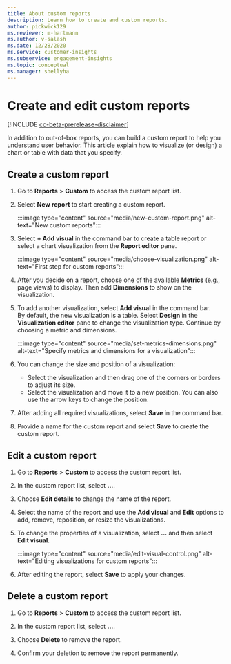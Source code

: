 ```yaml
---
title: About custom reports
description: Learn how to create and custom reports.
author: pickwick129
ms.reviewer: m-hartmann
ms.author: v-salash
ms.date: 12/28/2020
ms.service: customer-insights
ms.subservice: engagement-insights 
ms.topic: conceptual
ms.manager: shellyha
---
```


# Create and edit custom reports

[!INCLUDE [cc-beta-prerelease-disclaimer](includes/cc-beta-prerelease-disclaimer.md)]

 In addition to out-of-box reports, you can build a custom report to help you understand user behavior. This article explain how to visualize (or design) a chart or table with data that you specify.


## Create a custom report

1. Go to **Reports** > **Custom** to access the custom report list.

1. Select **New report** to start creating a custom report.

   :::image type="content" source="media/new-custom-report.png" alt-text="New custom reports":::

1. Select **+ Add visual** in the command bar to create a table report or select a chart visualization from the **Report editor** pane.

   :::image type="content" source="media/choose-visualization.png" alt-text="First step for custom reports":::

1. After you decide on a report, choose one of the available **Metrics** (e.g., page views) to display. Then add **Dimensions** to show on the visualization.

1. To add another visualization, select **Add visual** in the command bar.     
   By default, the new visualization is a table. Select **Design** in the **Visualization editor** pane to change the visualization type. Continue by choosing a metric and dimensions.

   :::image type="content" source="media/set-metrics-dimensions.png" alt-text="Specify metrics and dimensions for a visualization":::

1. You can change the size and position of a visualization:
   - Select the visualization and then drag one of the corners or borders to adjust its size.
   - Select the visualization and move it to a new position. You can also use the arrow keys to change the position.

1. After adding all required visualizations, select **Save** in the command bar. 

1. Provide a name for the custom report and select **Save** to create the custom report.
 
## Edit a custom report

1. Go to **Reports** > **Custom** to access the custom report list.

1. In the custom report list, select **...**. 

1. Choose **Edit details** to change the name of the report.

1. Select the name of the report and use the **Add visual** and **Edit** options to add, remove, reposition, or resize the visualizations.

1. To change the properties of a visualization, select **...** and then select **Edit visual**.

   :::image type="content" source="media/edit-visual-control.png" alt-text="Editing visualizations for custom reports":::

1. After editing the report, select **Save** to apply your changes. 

## Delete a custom report

1. Go to **Reports** > **Custom** to access the custom report list.

1. In the custom report list, select **...**.

1. Choose **Delete** to remove the report.

1. Confirm your deletion to remove the report permanently.

